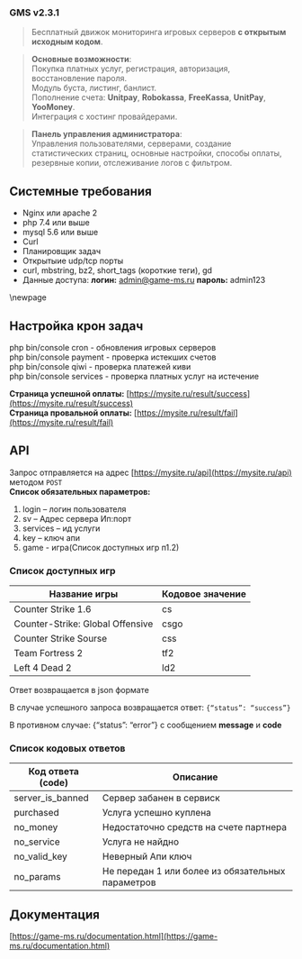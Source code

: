 ### GMS v2.3.1

> Бесплатный движок мониторинга игровых серверов **с открытым исходным кодом**.

> **Основные возможности**:   
> Покупка платных услуг, регистрация, авторизация, восстановление пароля.   
> Модуль буста, листинг, банлист.   
> Пополнение счета: **Unitpay**, **Robokassa**, **FreeKassa**, **UnitPay**, **YooMoney**.   
> Интеграция с хостинг провайдерами.

> **Панель управления администратора**:   
> Управления пользователями, серверами, создание статистических страниц, основные настройки, способы оплаты, резервные копии, отслеживание логов с фильтром.



## Cистемные требования
* Nginx или apache 2
* php 7.4 или выше
* mysql 5.6 или выше
* Curl
* Планировщик задач
* Открытыие udp/tcp порты
* curl, mbstring, bz2, short_tags (короткие теги), gd 
* Данные доступа: **логин:** admin@game-ms.ru **пароль:**  admin123

\newpage
## Настройка крон задач
php bin/console cron - обновления игровых серверов <br>
php bin/console payment - проверка истекших счетов<br>
php bin/console qiwi - проверка платежей киви<br>
php bin/console services - проверка платных услуг на истечение

**Страница успешной оплаты:** [https://mysite.ru/result/success](https://mysite.ru/result/success)  
**Страница провальной оплаты:** [https://mysite.ru/result/fail](https://mysite.ru/result/fail)


## API
Запрос отправляется на адрес [https://mysite.ru/api](https://mysite.ru/api) методом `POST`  
**Список обязательных параметров:**

1. login – логин пользователя
2. sv – Адрес сервера Ип:порт
3. services – ид услуги
4. key – ключ апи
5. game - игра(Список доступных игр п1.2)


### Список доступных игр

| Название игры                    | Кодовое значение |
|----------------------------------|------------------|
| Counter Strike 1.6               | cs               |
| Counter-Strike: Global Offensive | csgo             |
| Counter Strike Sourse            | css              |
| Team Fortress 2                  | tf2              |
| Left 4 Dead 2                    | ld2              |


Ответ возвращается в json формате

В случае успешного запроса возвращается ответ: `{“status”: “success”}`

В противном случае: {“status”: “error”}
с сообщением **message** и **code**


### Список кодовых ответов

| Код ответа (code) | Описание                                          |
|-------------------|---------------------------------------------------|
| server_is_banned  | Сервер забанен в сервиск                          |
| purchased         | Услуга успешно куплена                            |
| no_money          | Недостаточно средств на счете партнера            |
| no_service        | Услуга не найдно                                  |
| no_valid_key      | Неверный Апи ключ                                 |
| no_params         | Не передан 1 или более из обязательных параметров |



## Документация
[https://game-ms.ru/documentation.html](https://game-ms.ru/documentation.html)
	
